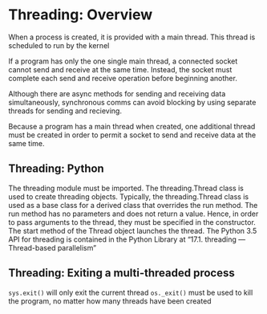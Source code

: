 # Threading: Overview

When a process is created, it is provided with a main thread. This thread is scheduled to run by the kernel


If a program has only the one single main thread, a connected socket cannot send and receive at the same time. Instead, the socket must complete each send and receive operation before beginning another.

Although there are async methods for sending and receiving data simultaneously, synchronous comms can avoid blocking by using separate threads for sending and recieving.

Because a program has a main thread when created, one additional thread
must be created in order to permit a socket to send and receive data at the
same time.


## Threading: Python

The threading module must be imported.
The threading.Thread class is used to create threading objects.
Typically, the threading.Thread class is used as a base class for a derived
class that overrides the run method.
The run method has no parameters and does not return a value. Hence,
in order to pass arguments to the thread, they must be specified in the constructor.
The start method of the Thread object launches the thread.
The Python 3.5 API for threading is contained in the Python Library at
“17.1. threading — Thread-based parallelism”

## Threading: Exiting a multi-threaded process
` sys.exit() ` will only exit the current thread
` os._exit() ` must be used to kill the program, no matter how many threads have been created

